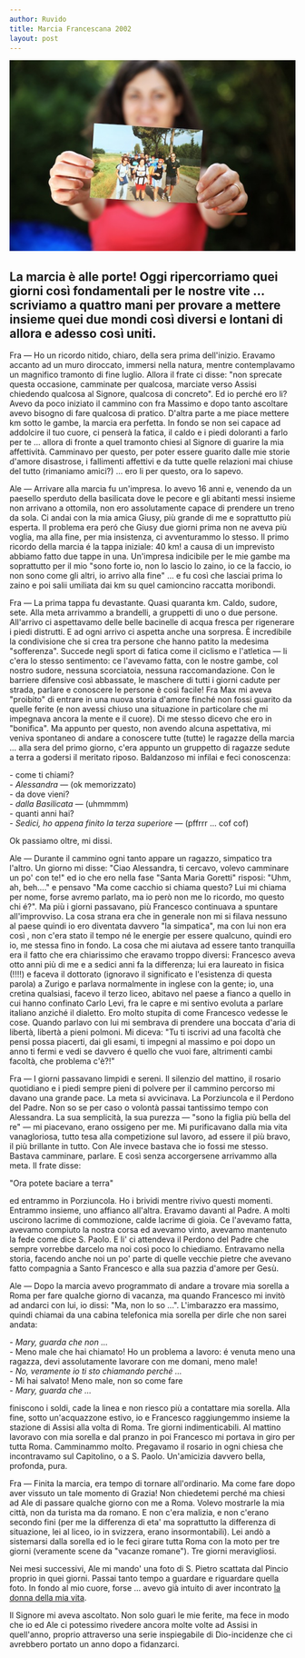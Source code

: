 ```yaml
---
author: Ruvido
title: Marcia Francescana 2002
layout: post
---
```


![](/img/posts/marcia2002.jpg)

## La marcia è alle porte! Oggi ripercorriamo quei giorni così fondamentali per le nostre vite ... scriviamo a quattro mani per  provare a mettere insieme quei due mondi così diversi e lontani di allora e adesso così uniti.

Fra  &mdash; Ho un ricordo nitido, chiaro, della sera prima dell'inizio. Eravamo accanto ad un muro diroccato, immersi nella natura, mentre contemplavamo un magnifico tramonto di fine luglio. Allora il frate ci disse: "non sprecate questa occasione, camminate per qualcosa, marciate verso Assisi chiedendo qualcosa al Signore, qualcosa di concreto". Ed io perché ero li? Avevo da poco iniziato il cammino con fra Massimo e dopo tanto ascoltare avevo bisogno di fare qualcosa di pratico. D'altra parte a me piace mettere km sotto le gambe, la marcia era perfetta. In fondo se non sei capace ad addolcire il tuo cuore, ci penserà la fatica, il caldo e i piedi doloranti a farlo per te ... allora di fronte a quel tramonto chiesi al Signore di guarire la mia affettività. Camminavo per questo, per poter essere guarito dalle mie storie d'amore disastrose, i fallimenti  affettivi e da tutte quelle relazioni mai chiuse del tutto (rimaniamo amici?) ... ero li per questo, ora lo sapevo.

Ale  &mdash; Arrivare alla marcia fu un'impresa. Io avevo 16 anni e, venendo da un paesello sperduto della basilicata dove le pecore e gli abitanti messi insieme non arrivano a ottomila, non ero assolutamente capace di prendere un treno da sola. Ci andai con la mia amica Giusy, più grande di me e soprattutto più esperta. Il problema era peró che Giusy due giorni prima non ne aveva più voglia, ma alla fine, per mia insistenza, ci avventurammo lo stesso. Il primo ricordo della marcia é la tappa iniziale: 40 km! a causa di un imprevisto abbiamo fatto due tappe in una. Un'impresa indicibile per le mie gambe ma soprattutto per il mio "sono forte io, non lo lascio lo zaino, io ce la faccio, io non sono come gli altri, io arrivo alla fine" ... e fu così che lasciai prima lo zaino e poi salii umiliata dai km su quel camioncino raccatta moribondi.

Fra  &mdash; La prima tappa fu devastante. Quasi quaranta km. Caldo, sudore, sete. Alla meta arrivammo a brandelli, a gruppetti di uno o due persone. All'arrivo ci aspettavamo delle belle bacinelle di acqua fresca per rigenerare i piedi distrutti. E ad ogni arrivo ci aspetta anche una sorpresa. È incredibile la condivisione che si crea tra persone che hanno patito la medesima "sofferenza". Succede negli sport di fatica come il ciclismo e l'atletica &mdash; li c'era lo stesso sentimento: ce l'avevamo fatta, con le nostre gambe, col nostro sudore, nessuna scorciatoia, nessuna raccomandazione. Con le barriere difensive così abbassate, le maschere di tutti i giorni cadute per strada, parlare e conoscere le persone è così facile! Fra Max mi aveva "proibito" di entrare in una nuova storia d'amore finché non fossi guarito da quelle ferite (e non avessi chiuso una situazione in particolare che mi impegnava ancora la mente e il cuore). Di me stesso dicevo che ero in "bonifica". Ma appunto per questo, non avendo alcuna aspettativa, mi veniva spontaneo di andare a conoscere tutte (tutte) le ragazze della marcia ... alla sera del primo giorno, c'era appunto un gruppetto di ragazze sedute a terra a godersi il meritato riposo. Baldanzoso mi infilai e feci conoscenza: 

\- come ti chiami?<br>
\- *Alessandra* &mdash; (ok memorizzato) <br>
\- da dove vieni?<br>
\- *dalla Basilicata*  &mdash; (uhmmmm) <br>
\- quanti anni hai? <br>
\- *Sedici, ho appena finito la terza superiore*  &mdash; (pffrrr ... cof cof)<br>  

Ok passiamo oltre, mi dissi.

Ale  &mdash; Durante il cammino ogni tanto appare un ragazzo, simpatico tra l'altro. Un giorno mi disse: "Ciao Alessandra, ti cercavo, volevo camminare un po' con te!" ed io che ero nella fase "Santa Maria Goretti" risposi: "Uhm, ah, beh…." e pensavo "Ma come cacchio si chiama questo? Lui mi chiama per nome, forse avremo parlato, ma io però non me lo ricordo, mo questo chi é?". Ma più i giorni passavano, più Francesco continuava a spuntare all'improvviso. La cosa strana era che in generale non mi si filava nessuno al paese quindi io ero diventata davvero "la simpatica", ma con lui non era così , non c'era stato il tempo né le energie per essere qualcuno, quindi ero io, me stessa fino in fondo. La cosa che mi aiutava ad essere tanto tranquilla era il fatto che era chiarissimo che eravamo troppo diversi: Francesco aveva otto anni più di me e a sedici anni fa la differenza; lui era laureato in fisica (!!!!) e faceva il dottorato (ignoravo il significato e l'esistenza di questa parola) a Zurigo e parlava normalmente in inglese con la gente; io, una cretina qualsiasi, facevo il terzo liceo, abitavo nel paese a fianco a quello in cui hanno confinato Carlo Levi, fra le capre e mi sentivo evoluta a parlare italiano anziché il dialetto. Ero molto stupita di come Francesco vedesse le cose. Quando parlavo con lui mi sembrava di prendere una boccata d'aria di libertà, libertà a pieni polmoni. Mi diceva: "Tu ti iscrivi ad una facoltà che pensi possa piacerti, dai gli esami, ti impegni al massimo e poi dopo un anno ti fermi e vedi se davvero é quello che vuoi fare, altrimenti cambi facoltà, che problema c'è?!"

Fra  &mdash; I giorni passavano limpidi e sereni. Il silenzio del mattino, il rosario quotidiano e i piedi sempre pieni di polvere per il cammino percorso mi davano una grande pace. La meta si avvicinava. La Porziuncola e il Perdono del Padre. Non so se per caso o volontà passai tantissimo tempo con Alessandra. La sua semplicità, la sua purezza &mdash; "sono la figlia più bella del re"  &mdash; mi piacevano, erano ossigeno per me. Mi purificavano dalla mia vita vanagloriosa, tutto tesa alla competizione sul lavoro, ad essere il più bravo, il più brillante in tutto. Con Ale invece bastava che io fossi me stesso. Bastava camminare, parlare. E così senza accorgersene arrivammo alla meta. Il frate disse:

"Ora potete baciare a terra"

ed entrammo in Porziuncola. Ho i brividi mentre rivivo questi momenti. Entrammo insieme, uno affianco all'altra. Eravamo davanti al Padre. A molti uscirono lacrime di commozione, calde lacrime di gioia. Ce l'avevamo fatta, avevamo compiuto la nostra corsa ed avevamo vinto, avevamo mantenuto la fede come dice S. Paolo. E li' ci attendeva il Perdono del Padre che sempre vorrebbe darcelo ma noi così poco lo chiediamo. Entravamo nella storia, facendo anche noi un po' parte di quelle vecchie pietre che avevano fatto compagnia a Santo Francesco e alla sua pazzia d'amore per Gesù.

Ale  &mdash; Dopo la marcia avevo programmato di andare a trovare mia sorella a Roma per fare qualche giorno di vacanza, ma quando Francesco mi invitò ad andarci con lui, io dissi: "Ma, non lo so ...". L'imbarazzo era massimo, quindi chiamai da una cabina telefonica mia sorella per dirle che non sarei andata:

\- *Mary, guarda che non ...* <br>
\- Meno male che hai chiamato! Ho un problema a lavoro: é venuta meno una ragazza, devi assolutamente lavorare con me domani, meno male! <br>
\- *No, veramente io ti sto chiamando perché ...* <br>
\- Mi hai salvato! Meno male, non so come fare <br>
\- *Mary, guarda che ...* <br>

finiscono i soldi, cade la linea e non riesco più a contattare mia sorella. Alla fine, sotto un'acquazzone estivo, io e Francesco raggiungemmo insieme la stazione di Assisi alla volta di Roma. Tre giorni indimenticabili. Al mattino lavoravo con mia sorella e dal pranzo in poi Francesco mi portava in giro per tutta Roma. Camminammo molto. Pregavamo il rosario in ogni chiesa che incontravamo sul Capitolino, o a S. Paolo. Un'amicizia davvero bella, profonda, pura.

Fra  &mdash; Finita la marcia, era tempo di tornare all'ordinario. Ma come fare dopo aver vissuto un tale momento di Grazia! Non chiedetemi perché ma chiesi ad Ale di passare qualche giorno con me a Roma. Volevo mostrarle la mia città, non da turista ma da romano. E non c'era malizia, e non c'erano secondo fini (per me la differenza di eta' ma soprattutto la differenza di situazione, lei al liceo, io in svizzera, erano insormontabili). Lei andò a sistemarsi dalla sorella ed io le feci girare tutta Roma con la moto per tre giorni (veramente scene da "vacanze romane"). Tre giorni meravigliosi. 

Nei mesi successivi, Ale mi mando' una foto di S. Pietro scattata dal Pincio proprio in quei giorni. Passai tanto tempo a guardare e riguardare quella foto. In fondo al mio cuore, forse ... avevo già intuito di aver incontrato [la donna della mia vita](http://5p2p.it/2013/04/20/la-donna-della-mia-vita.html).

Il Signore mi aveva ascoltato. Non solo guarì le mie ferite, ma fece in modo che io ed Ale ci potessimo rivedere ancora molte volte ad Assisi in quell'anno, proprio attraverso una serie inspiegabile di Dio-incidenze che ci avrebbero portato un anno dopo a fidanzarci.



